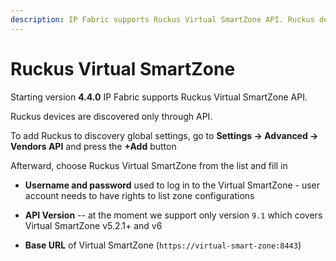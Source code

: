 ```yaml
---
description: IP Fabric supports Ruckus Virtual SmartZone API. Ruckus devices are discovered only through API.
---
```


# Ruckus Virtual SmartZone

Starting version **4.4.0** IP Fabric supports Ruckus Virtual SmartZone API.

Ruckus devices are discovered only through API.

To add Ruckus to discovery global settings, go to **Settings → Advanced → Vendors API** and press the **+Add** button

Afterward, choose Ruckus Virtual SmartZone from the list and fill in

- **Username and password** used to log in to the Virtual SmartZone - user account needs to have rights to list zone configurations

- **API Version** -- at the moment we support only version `9.1` which covers Virtual SmartZone v5.2.1+ and v6

- **Base URL** of Virtual SmartZone (`https://virtual-smart-zone:8443`)
